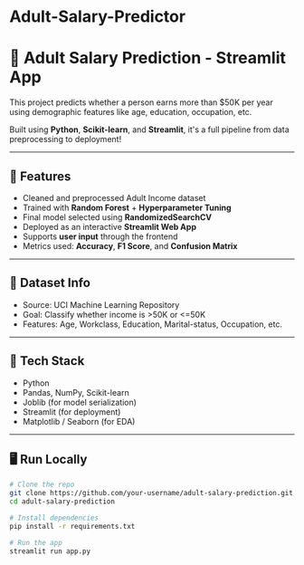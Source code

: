 # Adult-Salary-Predictor
# 💼 Adult Salary Prediction - Streamlit App

This project predicts whether a person earns more than $50K per year using demographic features like age, education, occupation, etc.

Built using **Python**, **Scikit-learn**, and **Streamlit**, it's a full pipeline from data preprocessing to deployment!

---

## 🚀 Features

- Cleaned and preprocessed Adult Income dataset
- Trained with **Random Forest** + **Hyperparameter Tuning**
- Final model selected using **RandomizedSearchCV**
- Deployed as an interactive **Streamlit Web App**
- Supports **user input** through the frontend
- Metrics used: **Accuracy**, **F1 Score**, and **Confusion Matrix**

---

## 🧠 Dataset Info

- Source: UCI Machine Learning Repository
- Goal: Classify whether income is >50K or <=50K
- Features: Age, Workclass, Education, Marital-status, Occupation, etc.

---

## 🧪 Tech Stack

- Python
- Pandas, NumPy, Scikit-learn
- Joblib (for model serialization)
- Streamlit (for deployment)
- Matplotlib / Seaborn (for EDA)

---

## 🖥️ Run Locally

```bash
# Clone the repo
git clone https://github.com/your-username/adult-salary-prediction.git
cd adult-salary-prediction

# Install dependencies
pip install -r requirements.txt

# Run the app
streamlit run app.py

